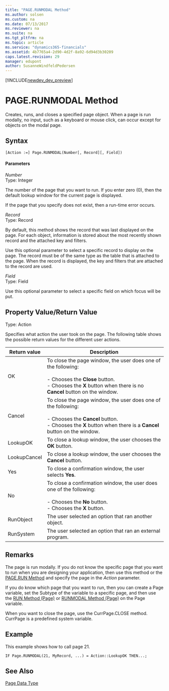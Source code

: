 ```yaml
---
title: "PAGE.RUNMODAL Method"
ms.author: solsen
ms.custom: na
ms.date: 07/13/2017
ms.reviewer: na
ms.suite: na
ms.tgt_pltfrm: na
ms.topic: article
ms.service: "dynamics365-financials"
ms.assetid: 4b7765a4-2d90-4d2f-8a92-6d94d3b30209
caps.latest.revision: 29
manager: edupont
author: SusanneWindfeldPedersen
---
```


[!INCLUDE[newdev_dev_preview](../includes/newdev_dev_preview.md)]

# PAGE.RUNMODAL Method
Creates, runs, and closes a specified page object. When a page is run modally, no input, such as a keyboard or mouse click, can occur except for objects on the modal page.  

## Syntax  

```  
[Action :=] Page.RUNMODAL(Number[, Record][, Field])  
```  

#### Parameters  
 *Number*  
 Type: Integer  

 The number of the page that you want to run. If you enter zero (0), then the default lookup window for the current page is displayed.

 If the page that you specify does not exist, then a run-time error occurs.  

 *Record*  
 Type: Record  

 By default, this method shows the record that was last displayed on the page. For each object, information is stored about the most recently shown record and the attached key and filters.  

 Use this optional parameter to select a specific record to display on the page. The record must be of the same type as the table that is attached to the page. When the record is displayed, the key and filters that are attached to the record are used.  

 *Field*  
 Type: Field  

 Use this optional parameter to select a specific field on which focus will be put.  

## Property Value/Return Value  
 Type: Action  

 Specifies what action the user took on the page. The following table shows the possible return values for the different user actions.

|  Return value  |  Description  |  
|----------------|---------------|  
|OK|To close the page window, the user does one of the following:<br /><br /> -   Chooses the **Close** button.<br />-   Chooses the **X** button when there is no **Cancel** button on the window.|  
|Cancel|To close the page window, the user does one of the following:<br /><br /> -   Chooses the **Cancel** button.<br />-   Chooses the **X** button when there is a **Cancel** button on the window.|  
|LookupOK|To close a lookup window, the user chooses the **OK** button.|  
|LookupCancel|To close a lookup window, the user chooses the **Cancel** button.|  
|Yes|To close a confirmation window, the user selects **Yes**.|  
|No|To close a confirmation window, the user does one of the following:<br /><br /> -   Chooses the **No** button.<br />-   Chooses the **X** button.|  
|RunObject|The user selected an option that ran another object.|  
|RunSystem|The user selected an option that ran an external program.|  

## Remarks  
 The page is run modally. If you do not know the specific page that you want to run when you are designing your application, then use this method or the [PAGE.RUN Method](devenv-PAGE-RUN-Method.md) and specify the page in the *Action* parameter.  

 If you do know which page that you want to run, then you can create a Page variable, set the Subtype of the variable to a specific page, and then use the [RUN Method (Page)](devenv-RUN-Method-Page.md) or [RUNMODAL Method (Page)](devenv-RUNMODAL-Method-Page.md) on the Page variable.  

 When you want to close the page, use the CurrPage.CLOSE method. CurrPage is a predefined system variable.  

## Example  
 This example shows how to call page 21.  

```  
IF Page.RUNMODAL(21, MyRecord, ...) = Action::LookupOK THEN...;  
```  

## See Also  
 [Page Data Type](../datatypes/devenv-Page-Data-Type.md)  
